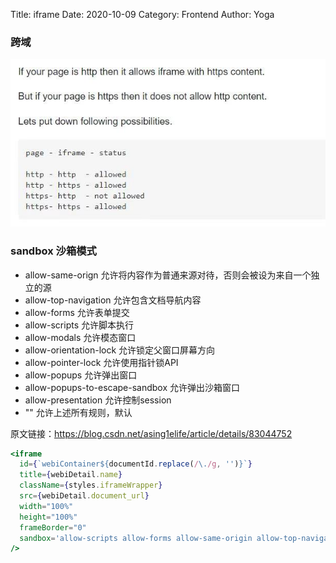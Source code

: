 Title: iframe
Date: 2020-10-09
Category: Frontend
Author: Yoga

### 跨域

![http](img/http.jpeg)


### sandbox 沙箱模式

* allow-same-orign 允许将内容作为普通来源对待，否则会被设为来自一个独立的源
* allow-top-navigation 允许包含文档导航内容
* allow-forms 允许表单提交
* allow-scripts 允许脚本执行
* allow-modals 允许模态窗口
* allow-orientation-lock 允许锁定父窗口屏幕方向
* allow-pointer-lock 允许使用指针锁API
* allow-popups 允许弹出窗口
* allow-popups-to-escape-sandbox 允许弹出沙箱窗口
* allow-presentation 允许控制session
* "" 允许上述所有规则，默认

原文链接：https://blog.csdn.net/asing1elife/article/details/83044752

```jsx
<iframe
  id={`webiContainer${documentId.replace(/\./g, '')}`}
  title={webiDetail.name}
  className={styles.iframeWrapper}
  src={webiDetail.document_url}
  width="100%"
  height="100%"
  frameBorder="0"
  sandbox='allow-scripts allow-forms allow-same-origin allow-top-navigation allow-downloads'
/>
```
